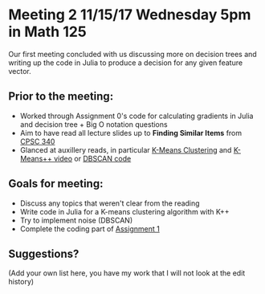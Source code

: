   # Meeting 2 11/15/17 Wednesday 5pm in Math 125
  
  Our first meeting concluded with us discussing more on decision trees and writing up the code in Julia to produce a decision 
  for any given feature vector. 
  

  ## Prior to the meeting: 

* Worked through Assignment 0's code for calculating gradients in Julia and decision tree + Big O notation questions
* Aim to have read all lecture slides up to **Finding Similar Items** from [CPSC 340](https://www.cs.ubc.ca/~schmidtm/Courses/340-F17/)
* Glanced at auxillery reads, in particular [K-Means Clustering](https://www.naftaliharris.com/blog/visualizing-k-means-clustering/)
and [K-Means++ video](https://www.youtube.com/watch?v=BIQDlmZDuf8) or [DBSCAN code](https://en.wikipedia.org/wiki/DBSCAN)

## Goals for meeting:

* Discuss any topics that weren't clear from the reading
* Write code in Julia for a K-means clustering algorithm with K++
* Try to implement noise (DBSCAN)
* Complete the coding part of [Assignment 1](https://www.cs.ubc.ca/~schmidtm/Courses/340-F17/a1.pdf)

## Suggestions? 

(Add your own list here, you have my work that I will not look at the edit history)
